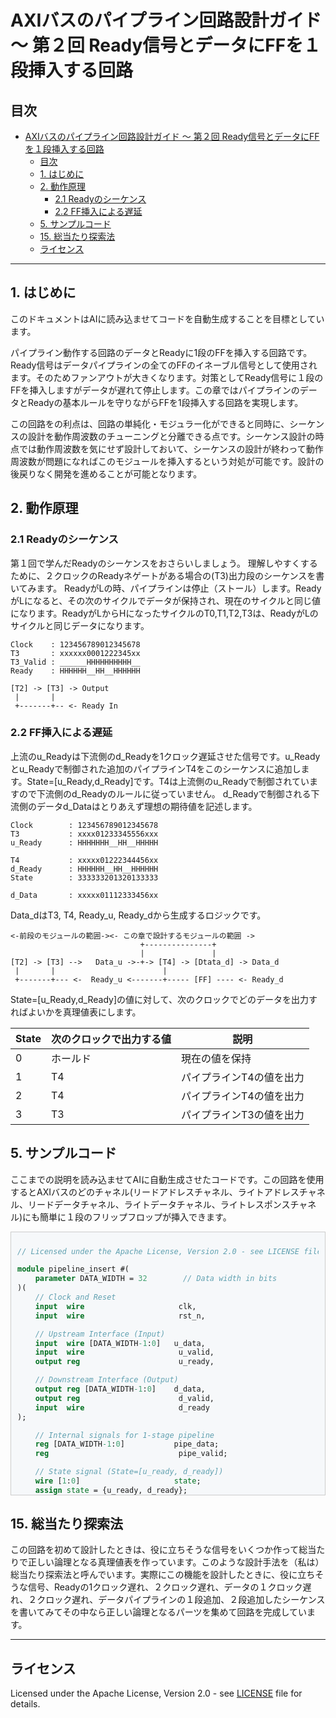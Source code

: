 # AXIバスのパイプライン回路設計ガイド ～ 第２回 Ready信号とデータにFFを１段挿入する回路

## 目次

- [AXIバスのパイプライン回路設計ガイド ～ 第２回 Ready信号とデータにFFを１段挿入する回路](#axiバスのパイプライン回路設計ガイド--第２回-ready信号とデータにffを１段挿入する回路)
  - [目次](#目次)
  - [1. はじめに](#1-はじめに)
  - [2. 動作原理](#2-動作原理)
    - [2.1 Readyのシーケンス](#21-readyのシーケンス)
    - [2.2 FF挿入による遅延](#22-ff挿入による遅延)
  - [5. サンプルコード](#5-サンプルコード)
  - [15. 総当たり探索法](#15-総当たり探索法)
  - [ライセンス](#ライセンス)

---

## 1. はじめに

このドキュメントはAIに読み込ませてコードを自動生成することを目標としています。

パイプライン動作する回路のデータとReadyに1段のFFを挿入する回路です。Ready信号はデータパイプラインの全てのFFのイネーブル信号として使用されます。そのためファンアウトが大きくなります。対策としてReady信号に１段のFFを挿入しますがデータが遅れて停止します。この章ではパイプラインのデータとReadyの基本ルールを守りながらFFを1段挿入する回路を実現します。

この回路をの利点は、回路の単純化・モジュラー化ができると同時に、シーケンスの設計を動作周波数のチューニングと分離できる点です。シーケンス設計の時点では動作周波数を気にせず設計しておいて、シーケンスの設計が終わって動作周波数が問題になればこのモジュールを挿入するという対処が可能です。設計の後戻りなく開発を進めることが可能となります。

## 2. 動作原理

### 2.1 Readyのシーケンス

第１回で学んだReadyのシーケンスをおさらいしましょう。
理解しやすくするために、２クロックのReadyネゲートがある場合の(T3)出力段のシーケンスを書いてみます。
ReadyがLの時、パイプラインは停止（ストール）します。ReadyがLになると、その次のサイクルでデータが保持され、現在のサイクルと同じ値になります。ReadyがLからHになったサイクルのT0,T1,T2,T3は、ReadyがLのサイクルと同じデータになります。

```
Clock    : 123456789012345678
T3       : xxxxxx0001222345xx
T3_Valid : ______HHHHHHHHHH__
Ready    : HHHHHH__HH__HHHHHH
```
```
[T2] -> [T3] -> Output
 |       |
 +-------+-- <- Ready In
```
### 2.2 FF挿入による遅延

上流のu_Readyは下流側のd_Readyを1クロック遅延させた信号です。u_Readyとu_Readyで制御された追加のパイプラインT4をこのシーケンスに追加します。State=[u_Ready,d_Ready]です。T4は上流側のu_Readyで制御されていますので下流側のd_Readyのルールに従っていません。
d_Readyで制御される下流側のデータd_Dataはとりあえず理想の期待値を記述します。

```
Clock        : 123456789012345678
T3           : xxxx01233345556xxx
u_Ready      : HHHHHHH__HH__HHHHH

T4           : xxxxx01222344456xx
d_Ready      : HHHHHH__HH__HHHHHH
State        : 333333201320133333

d_Data       : xxxxx01112333456xx
```

Data_dはT3, T4, Ready_u, Ready_dから生成するロジックです。
```
<-前段のモジュールの範囲-><- この章で設計するモジュールの範囲 ->
                             +---------------+
                             |               | 
[T2] -> [T3] -->   Data_u ->-+-> [T4] -> [Dtata_d] -> Data_d
 |       |                        |
 +-------+--- <-  Ready_u <-------+----- [FF] ---- <- Ready_d
```

State=[u_Ready,d_Ready]の値に対して、次のクロックでどのデータを出力すればよいかを真理値表にします。

| State | 次のクロックで出力する値 | 説明 |
|-------|------------------------|------|
| 0 | ホールド | 現在の値を保持 |
| 1 | T4 | パイプラインT4の値を出力 |
| 2 | T4 | パイプラインT4の値を出力 |
| 3 | T3 | パイプラインT3の値を出力 |

## 5. サンプルコード

ここまでの説明を読み込ませてAIに自動生成させたコードです。この回路を使用するとAXIバスのどのチャネル(リードアドレスチャネル、ライトアドレスチャネル、リードデータチャネル、ライトデータチャネル、ライトレスポンスチャネル)にも簡単に１段のフリップフロップが挿入できます。

<div style="max-height: 400px; overflow-y: auto; border: 1px solid #ccc; padding: 10px; background-color: #f6f8fa;">

```systemverilog
// Licensed under the Apache License, Version 2.0 - see LICENSE file for details.

module pipeline_insert #(
    parameter DATA_WIDTH = 32        // Data width in bits
)(
    // Clock and Reset
    input  wire                     clk,
    input  wire                     rst_n,

    // Upstream Interface (Input)
    input  wire [DATA_WIDTH-1:0]   u_data,
    input  wire                     u_valid,
    output reg                      u_ready,

    // Downstream Interface (Output)
    output reg [DATA_WIDTH-1:0]    d_data,
    output reg                      d_valid,
    input  wire                     d_ready
);

    // Internal signals for 1-stage pipeline
    reg [DATA_WIDTH-1:0]           pipe_data;
    reg                             pipe_valid;

    // State signal (State=[u_ready, d_ready])
    wire [1:0]                     state;
    assign state = {u_ready, d_ready};

    // Pipeline stage controlled by u_ready
    always @(posedge clk or negedge rst_n) begin
        if (!rst_n) begin
            pipe_data <= {DATA_WIDTH{1'b0}};
            pipe_valid <= 1'b0;
        end else if (u_ready) begin
            pipe_data <= u_data;
            pipe_valid <= u_valid;
        end
    end

    // u_ready generation with 1-clock delay from d_ready
    always @(posedge clk or negedge rst_n) begin
        if (!rst_n) begin
            u_ready <= 1'b0;
        end else begin
            u_ready <= d_ready;
        end
    end

    // Output generation based on state
    always @(posedge clk or negedge rst_n) begin
        if (!rst_n) begin
            d_data <= {DATA_WIDTH{1'b0}};
            d_valid <= 1'b0;
        end else begin
            case (state)
                2'b00: begin // State=0: Hold current values
                    // Keep current output values (no change)
                end
                2'b01: begin // State=1: Output pipeline stage
                    d_data <= pipe_data;
                    d_valid <= pipe_valid;
                end
                2'b10: begin // State=2: Output pipeline stage
                    d_data <= pipe_data;
                    d_valid <= pipe_valid;
                end
                2'b11: begin // State=3: Output bypass (direct from input)
                    d_data <= u_data;
                    d_valid <= u_valid;
                end
            endcase
        end
    end

endmodule
```

</div>

## 15. 総当たり探索法

この回路を初めて設計したときは、役に立ちそうな信号をいくつか作って総当たりで正しい論理となる真理値表を作っています。このような設計手法を（私は）総当たり探索法と呼んでいます。実際にこの機能を設計したときに、役に立ちそうな信号、Readyの1クロック遅れ、２クロック遅れ、データの１クロック遅れ、２クロック遅れ、データパイプラインの１段追加、２段追加したシーケンスを書いてみてその中なら正しい論理となるパーツを集めて回路を完成しています。

---

## ライセンス

Licensed under the Apache License, Version 2.0 - see [LICENSE](LICENSE) file for details.


